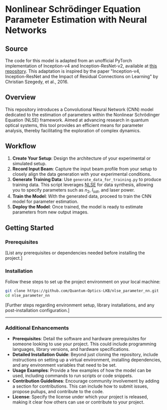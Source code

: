 # Nonlinear Schrödinger Equation Parameter Estimation with Neural Networks

## Source

The code for this model is adapted from an unofficial PyTorch implementation of Inception-v4 and Inception-ResNet-v2, available at [this repository](https://github.com/zhulf0804/Inceptionv4_and_Inception-ResNetv2.PyTorch). This adaptation is inspired by the paper "Inception-v4, Inception-ResNet and the Impact of Residual Connections on Learning" by Christian Szegedy, et al., 2016.

## Overview

This repository introduces a Convolutional Neural Network (CNN) model dedicated to the estimation of parameters within the Nonlinear Schrödinger Equation (NLSE) framework. Aimed at advancing research in quantum optical systems, this tool provides an efficient means for parameter analysis, thereby facilitating the exploration of complex dynamics.

## Workflow

1. **Create Your Setup**: Design the architecture of your experimental or simulated setup.
2. **Record Input Beam**: Capture the input beam profile from your setup to closely align the data generation with your experimental conditions.
3. **Generate Training Data**: Use `generate_data_for_training.py` to produce training data. This script leverages [NLSE](https://github.com/Quantum-Optics-LKB/NLSE) for data synthesis, allowing you to specify parameters such as $n_2$, $I_{sat}$, and laser power.
4. **Train the Model**: With the generated data, proceed to train the CNN model for parameter estimation.
5. **Deploy the Model**: Once trained, the model is ready to estimate parameters from new output images.

## Getting Started

### Prerequisites

[List any prerequisites or dependencies needed before installing the project.]

### Installation

Follow these steps to set up the project environment on your local machine:

```bash
git clone https://github.com/Quantum-Optics-LKB/nlse_parameter_nn.git
cd nlse_parameter_nn
```

[Further steps regarding environment setup, library installations, and any post-installation configuration.]

---

### Additional Enhancements

- **Prerequisites**: Detail the software and hardware prerequisites for someone looking to use your project. This could include programming languages, library versions, and hardware specifications.
- **Detailed Installation Guide**: Beyond just cloning the repository, include instructions on setting up a virtual environment, installing dependencies, and any environment variables that need to be set.
- **Usage Examples**: Provide a few examples of how the model can be used, including commands to run scripts or code snippets.
- **Contribution Guidelines**: Encourage community involvement by adding a section for contributions. This can include how to submit issues, propose pullups, and contribute to the code.
- **License**: Specify the license under which your project is released, making it clear how others can use or contribute to your project.